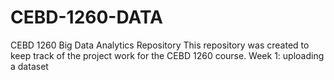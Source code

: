 # CEBD-1260-DATA
CEBD 1260 Big Data Analytics Repository
This repository was created to keep track of the project work for the CEBD 1260 course.
Week 1: uploading a dataset
